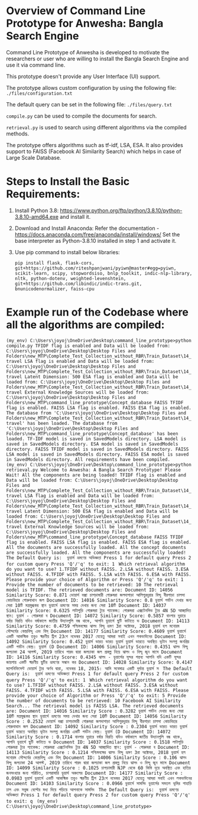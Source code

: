 # Overview of Command Line Prototype for Anwesha: Bangla Search Engine

Command Line Prototype of Anwesha is developed to motivate the researchers or user who are willing to install the Bangla Search Engine and use it via command line. 

This prototype doesn't provide any User Interface (UI) support.

The prototype allows custom configuration by using the following file: `./files/configuration.txt`

The default query can be set in the following file: `./files/query.txt`

`compile.py` can be used to compile the documents for search.

`retrieval.py` is used to search using different algorithms via the compiled methods.

The prototype offers algorithms such as tf-idf, LSA, ESA. It also provides support to FAISS (Facebook AI Similarity Search) which helps in case of Large Scale Database.

# Steps to Install the Basic Requirements:

1. Install Python 3.8: https://www.python.org/ftp/python/3.8.10/python-3.8.10-amd64.exe and install it.

2. Download and Install Anaconda: Refer the documentation - https://docs.anaconda.com/free/anaconda/install/windows/
Set the base interpreter as Python-3.8.10 installed in step 1 and activate it.

3. Use pip command to install below libraries: 

      `pip install flask, flask-cors, git+https://github.com/riteshpanjwani/pyiwn@master#egg=pyiwn, scikit-learn, scipy, stopwordsiso, bnlp_toolkit, indic-nlp-library, nltk, python-dotenv, weighted-levenshtein, git+https://github.com/libindic/indic-trans.git, bnunicodenormalizer, faiss-cpu`

# Example run of the Codebase where all the algorithms are compiled:

`
(my_env) C:\Users\joyoj\OneDrive\Desktop\command_line_prototype>python compile.py
TFIDF flag is enabled and Data will be loaded from: C:\Users\joyoj\OneDrive\Desktop\Desktop Files and Folders\new_MTP\Complete_Test_Collection_without_RBR\Train_Dataset\14_travel
LSA flag is enabled and Data will be loaded from: C:\Users\joyoj\OneDrive\Desktop\Desktop Files and Folders\new_MTP\Complete_Test_Collection_without_RBR\Train_Dataset\14_travel
Latent Dimension: 500
ESA flag is enabled and Data will be loaded from: C:\Users\joyoj\OneDrive\Desktop\Desktop Files and Folders\new_MTP\Complete_Test_Collection_without_RBR\Train_Dataset\14_travel
External Knowledge Sources will be loaded from: C:\Users\joyoj\OneDrive\Desktop\Desktop Files and Folders\new_MTP\command_line_prototype\Concept_database
FAISS TFIDF flag is enabled.
FAISS LSA flag is enabled.
FAISS ESA flag is enabled.
The database from 'C:\Users\joyoj\OneDrive\Desktop\Desktop Files and Folders\new_MTP\Complete_Test_Collection_without_RBR\Train_Dataset\14_travel' has been loaded.
The database from 'C:\Users\joyoj\OneDrive\Desktop\Desktop Files and Folders\new_MTP\command_line_prototype\Concept_database' has been loaded.
TF-IDF model is saved in SavedModels directory.
LSA model is saved in SavedModels directory.
ESA model is saved in SavedModels directory.
FAISS TFIDF model is saved in SavedModels directory.
FAISS LSA model is saved in SavedModels directory.
FAISS ESA model is saved in SavedModels directory.
All requirements have been compiled.
`
`
(my_env) C:\Users\joyoj\OneDrive\Desktop\command_line_prototype>python retrieval.py
Welcome to Anwesha: A Bangla Search Prototype!
Please Wait! All the components are being loaded!
TFIDF flag is enabled and Data will be loaded from: C:\Users\joyoj\OneDrive\Desktop\Desktop Files and Folders\new_MTP\Complete_Test_Collection_without_RBR\Train_Dataset\14_travel
LSA flag is enabled and Data will be loaded from: C:\Users\joyoj\OneDrive\Desktop\Desktop Files and Folders\new_MTP\Complete_Test_Collection_without_RBR\Train_Dataset\14_travel
Latent Dimension: 500
ESA flag is enabled and Data will be loaded from: C:\Users\joyoj\OneDrive\Desktop\Desktop Files and Folders\new_MTP\Complete_Test_Collection_without_RBR\Train_Dataset\14_travel
External Knowledge Sources will be loaded from: C:\Users\joyoj\OneDrive\Desktop\Desktop Files and Folders\new_MTP\command_line_prototype\Concept_database
FAISS TFIDF flag is enabled.
FAISS LSA flag is enabled.
FAISS ESA flag is enabled.
All the documents are successfully loaded.
All the concept documents are successfully loaded.
All the components are successfully loaded!
`
`The Default Query is:  ডুয়ার্স ভ্রমণের অভিজ্ঞতা
Press 1 for default query
Press 2 for custom query
Press 'Q'/'q' to exit: 1
`
`Which retrieval algorithm do you want to use?
1.TFIDF without FAISS.
2.LSA without FAISS.
3.ESA without FAISS.
4.TFIDF with FAISS.
5.LSA with FAISS.
6.ESA with FAISS.
Please provide your choice of Algorithm or Press 'Q'/'q' to exit: 1
Provide the number of documents to be retrieved: 10
The retrieval model is TFIDF.
The retrieved documents are:
Document ID: 14056 Similarity Score: 0.871
ডোয়ার্স বক্সা চাপড়ামারী গোরুমরা জলদাপাড়া আলিপুরদুয়ার বিন্দু বীরপাড়া চালসা কোচবিহার গোরুবাথান জল
Document ID: 14016 Similarity Score: 0.8
ডুয়ার্স পর্যটন দেখার জন্য সেরা 10টি মন্ত্রমুগ্ধকর স্থান ডুয়ার্সে ভ্রমণের সময় দেখার জন্য সেরা 10টি
Document ID: 14037 Similarity Score: 0.6325
লাটাগুড়ি গোরুমরা ট্যুর প্যাকেজ: গোরুমরা এক্সটেনসিভ ট্যুর 4N 5D আচ্ছাদিত স্থান: ডুয়ার্স - গোরুমরা ব
Document ID: 14072 Similarity Score: 0.5857
বাংলার দুয়ারে বর্ষার বিরতি যদিও বর্ষাকালে জাতীয় উদ্যানগুলি বন্ধ থাকে, আপনি ডুয়ার্সে ছুটি কাটাতে ভ
Document ID: 14113 Similarity Score: 0.4759
পশ্চিমবঙ্গের ঝালং বিন্দু ভ্রমণ 3রা অক্টোবর, 2018 ডুয়ার্স হল মনোরম সৌন্দর্যের কেন্দ্রবিন্দু এবং বিস্
Document ID: 14177 Similarity Score: 0.4609
ডুয়ার্স ডুয়ার্সে একটি আকস্মিক তবুও স্মরণীয় ট্রিপ 23শে নভেম্বর 2017 যেহেতু আমরা সবাই এখন লকডাউনের
Document ID: 14092 Similarity Score: 0.452
ডুয়ার্স ভারত ভারত ডুয়ার্স ডুয়ার্স ভারতে অবস্থিত ভূটান সংলগ্ন জনপ্রিয় একটি পর্যটন কেন্দ্র। ডুয়ার্স (D
Document ID: 14006 Similarity Score: 0.4351
ঝালং বিন্দু জলঢাকা 24 আগস্ট, 2019 তারিখে পারদ দ্বারা জলঢাকা জল প্রকল্প নিয়ে ঝালং ও বিন্দু জুন মাসে
Document ID: 14116 Similarity Score: 0.4345
ঝালং - ডুয়ার্সের সুন্দর গন্তব্য আপনি যদি একটি সুন্দর জায়গায় একটি স্মরণীয় ছুটির ভ্রমণের সন্ধান কর
Document ID: 14028 Similarity Score: 0.4147
ম্যাগনিফিসেন্ট ডোয়ার্স ট্যুর অর্ণব দ্বারা, নভেম্বর 18, 2015। আমি সবেমাত্র একটি দুর্দান্ত ডুয়ার্স স
`
`The Default Query is:  ডুয়ার্স ভ্রমণের অভিজ্ঞতা
Press 1 for default query
Press 2 for custom query
Press 'Q'/'q' to exit: 1
`
`Which retrieval algorithm do you want to use?
1.TFIDF without FAISS.
2.LSA without FAISS.
3.ESA without FAISS.
4.TFIDF with FAISS.
5.LSA with FAISS.
6.ESA with FAISS.
Please provide your choice of Algorithm or Press 'Q'/'q' to exit: 5
Provide the number of documents to be retrieved: 10
Facebook AI Similarity Search...
The retrieval model is FAISS LSA.
The retrieved documents are:
Document ID: 14016 Similarity Score : 0.3282
ডুয়ার্স পর্যটন দেখার জন্য সেরা 10টি মন্ত্রমুগ্ধকর স্থান ডুয়ার্সে ভ্রমণের সময় দেখার জন্য সেরা 10টি
Document ID: 14056 Similarity Score : 0.2532
ডোয়ার্স বক্সা চাপড়ামারী গোরুমরা জলদাপাড়া আলিপুরদুয়ার বিন্দু বীরপাড়া চালসা কোচবিহার গোরুবাথান জল
Document ID: 14092 Similarity Score : 0.2304
ডুয়ার্স ভারত ভারত ডুয়ার্স ডুয়ার্স ভারতে অবস্থিত ভূটান সংলগ্ন জনপ্রিয় একটি পর্যটন কেন্দ্র। ডুয়ার্স (D
Document ID: 14072 Similarity Score : 0.1714
বাংলার দুয়ারে বর্ষার বিরতি যদিও বর্ষাকালে জাতীয় উদ্যানগুলি বন্ধ থাকে, আপনি ডুয়ার্সে ছুটি কাটাতে ভ
Document ID: 14037 Similarity Score : 0.1518
লাটাগুড়ি গোরুমরা ট্যুর প্যাকেজ: গোরুমরা এক্সটেনসিভ ট্যুর 4N 5D আচ্ছাদিত স্থান: ডুয়ার্স - গোরুমরা ব
Document ID: 14113 Similarity Score : 0.1214
পশ্চিমবঙ্গের ঝালং বিন্দু ভ্রমণ 3রা অক্টোবর, 2018 ডুয়ার্স হল মনোরম সৌন্দর্যের কেন্দ্রবিন্দু এবং বিস্
Document ID: 14006 Similarity Score : 0.106
ঝালং বিন্দু জলঢাকা 24 আগস্ট, 2019 তারিখে পারদ দ্বারা জলঢাকা জল প্রকল্প নিয়ে ঝালং ও বিন্দু জুন মাসে
Document ID: 14099 Similarity Score : 0.1025
চাপড়ামারী NJP থেকে 60 কিমি দূরে অবস্থিত এবং হাতির জনসংখ্যার জন্য পরিচিত, চাপরামারি ডুয়ার্স অঞ্চলের
Document ID: 14177 Similarity Score : 0.0983
ডুয়ার্স ডুয়ার্সে একটি আকস্মিক তবুও স্মরণীয় ট্রিপ 23শে নভেম্বর 2017 যেহেতু আমরা সবাই এখন লকডাউনের
Document ID: 14103 Similarity Score : 0.0966
ডুয়ার্সে সামসিং ডুয়ার্সের সমতল ভূমির পাহাড়ি ঢাল এবং সবুজ বেল্টের মধ্য দিয়ে গড়িয়ে আপনাকে সামসিং
`
`The Default Query is:  ডুয়ার্স ভ্রমণের অভিজ্ঞতা
Press 1 for default query
Press 2 for custom query
Press 'Q'/'q' to exit: q
`
`(my_env) C:\Users\joyoj\OneDrive\Desktop\command_line_prototype>
`
